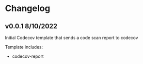 # Changelog

## v0.0.1 8/10/2022

Initial Codecov template that sends a code scan report to codecov

Template includes: 

* codecov-report
